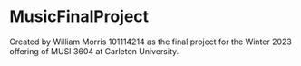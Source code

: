 # MusicFinalProject

Created by William Morris 101114214 as the final project for the Winter 2023 offering of MUSI 3604 at Carleton University.
